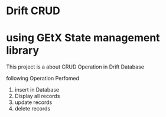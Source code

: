 # Drift CRUD
# using GEtX State management library

This project is a about CRUD Operation in Drift Database

following Operation Perfomed 

1) insert in Database
2) Display all records
3) update records
4) delete records
